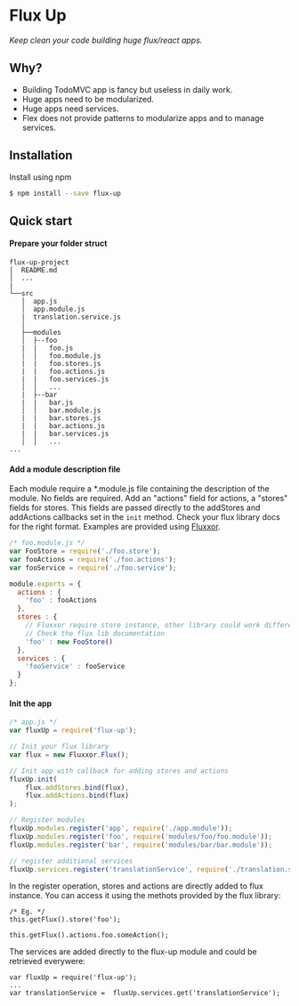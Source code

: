 # Flux Up
*Keep clean your code building huge flux/react apps.*

## Why?
- Building TodoMVC app is fancy but useless in daily work. 
- Huge apps need to be modularized.
- Huge apps need services.
- Flex does not provide patterns to modularize apps and to manage services.

## Installation

Install using npm

```bash
$ npm install --save flux-up
```

## Quick start

#### Prepare your folder struct
```
flux-up-project
│  README.md
│  ...    
|
└──src
   │  app.js
   │  app.module.js
   |  translation.service.js
   │
   ├──modules
   │  ├--foo
   |  |   foo.js 
   │  │   foo.module.js
   |  |   foo.stores.js
   |  |   foo.actions.js
   |  |   foo.services.js
   │  │   ...
   |  ├--bar
   |  |   bar.js 
   │  │   bar.module.js
   |  |   bar.stores.js
   |  |   bar.actions.js
   |  |   bar.services.js
   │  │   ...
...
```

#### Add a module description file
Each module require a *.module.js file containing the description of the module. No fields are required. Add an "actions" field for actions, a "stores" fields for stores. This fields are passed directly to the addStores and addActions callbacks set in the ```init``` method. Check your flux library docs for the right format. Examples are provided using [Fluxxor](http://fluxxor.com/).  

```javascript
/* foo.module.js */
var FooStore = require('./foo.store');
var fooActions = require('./foo.actions'); 
var fooService = require('./foo.service');

module.exports = {
  actions : {
    'foo' : fooActions
  },
  stores : {
    // Fluxxor require store instance, other library could work differently
    // Check the flux lib documentation  
    'foo' : new FooStore()
  },
  services : {
    'fooService' : fooService
  }
};

```

#### Init the app

```javascript
/* app.js */
var fluxUp = require('flux-up');

// Init your flux library
var flux = new Fluxxor.Flux();

// Init app with callback for adding stores and actions
fluxUp.init(
    flux.addStores.bind(flux), 
    flux.addActions.bind(flux)
);

// Register modules 
fluxUp.modules.register('app', require('./app.module'));
fluxUp.modules.register('foo', require('modules/foo/foo.module'));
fluxUp.modules.register('bar', require('modules/bar/bar.module'));

// register additional services
fluxUp.services.register('translationService', require('./translation.service'));

```
In the register operation, stores and actions are directly added to flux instance.
You can access it using the methots provided by the flux library:

```
/* Eg. */
this.getFlux().store('foo');

this.getFlux().actions.foo.someAction();
```
 
 The services are added directly to the flux-up module and could be retrieved everywere:
 
 ```
 var fluxUp = require('flux-up');
 ...
 var translationService =  fluxUp.services.get('translationService');
 
 ```
  


 


